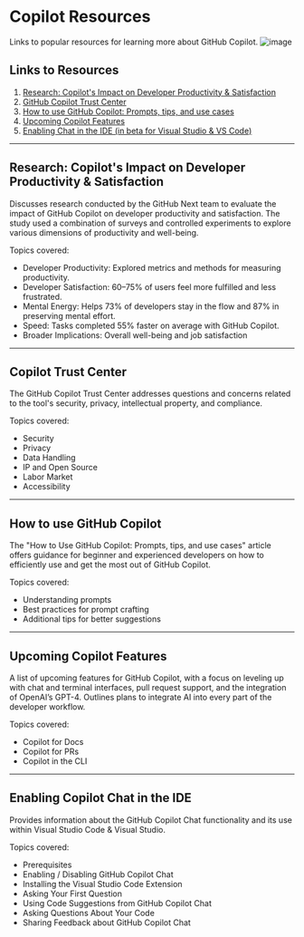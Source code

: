 # Copilot Resources
Links to popular resources for learning more about GitHub Copilot.
![image](https://github.com/D1M1TR10S/Copilot-Resources/assets/26313262/a14f194a-808f-4f91-84ce-1a2f54397795)

## Links to Resources
1. [Research: Copilot's Impact on Developer Productivity & Satisfaction](https://github.blog/2022-09-07-research-quantifying-github-copilots-impact-on-developer-productivity-and-happiness/)
2. [GitHub Copilot Trust Center](https://resources.github.com/copilot-trust-center/)
3. [How to use GitHub Copilot: Prompts, tips, and use cases](https://github.blog/2023-06-20-how-to-write-better-prompts-for-github-copilot/)
4. [Upcoming Copilot Features](https://github.com/features/preview/copilot-x)
5. [Enabling Chat in the IDE (in beta for Visual Studio & VS Code)](https://docs.github.com/en/copilot/github-copilot-chat/using-github-copilot-chat?tool=vscode)

---

## Research: Copilot's Impact on Developer Productivity & Satisfaction

Discusses research conducted by the GitHub Next team to evaluate the impact of GitHub Copilot on developer productivity and satisfaction. The study used a combination of surveys and controlled experiments to explore various dimensions of productivity and well-being.

Topics covered:
- Developer Productivity: Explored metrics and methods for measuring productivity.
- Developer Satisfaction: 60–75% of users feel more fulfilled and less frustrated.
- Mental Energy: Helps 73% of developers stay in the flow and 87% in preserving mental effort.
- Speed: Tasks completed 55% faster on average with GitHub Copilot.
- Broader Implications: Overall well-being and job satisfaction

---

## Copilot Trust Center

The GitHub Copilot Trust Center addresses questions and concerns related to the tool's security, privacy, intellectual property, and compliance.

Topics covered:
- Security
- Privacy
- Data Handling
- IP and Open Source
- Labor Market
- Accessibility

---

## How to use GitHub Copilot

The "How to Use GitHub Copilot: Prompts, tips, and use cases" article offers guidance for beginner and experienced developers on how to efficiently use and get the most out of GitHub Copilot.

Topics covered:
- Understanding prompts
- Best practices for prompt crafting
- Additional tips for better suggestions

---

## Upcoming Copilot Features

A list of upcoming features for GitHub Copilot, with a focus on leveling up with chat and terminal interfaces, pull request support, and the integration of OpenAI’s GPT-4. Outlines plans to integrate AI into every part of the developer workflow.

Topics covered:
- Copilot for Docs
- Copilot for PRs
- Copilot in the CLI

---

## Enabling Copilot Chat in the IDE

Provides information about the GitHub Copilot Chat functionality and its use within Visual Studio Code & Visual Studio.

Topics covered:
- Prerequisites
- Enabling / Disabling GitHub Copilot Chat
- Installing the Visual Studio Code Extension
- Asking Your First Question
- Using Code Suggestions from GitHub Copilot Chat
- Asking Questions About Your Code
- Sharing Feedback about GitHub Copilot Chat
